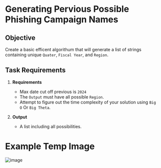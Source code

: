 # Generating Pervious Possible Phishing Campaign Names

## Objective
Create a basic efficent algorithum that will generate a list of strings containing unique `Quater`, `Fiscal Year`, and `Region`.

## Task Requirements

1. **Requirements**
   - Max date cut off previous is  `2024`
   - The `Output` must have all possible `Region`.
   - Attempt to figure out the time complexity of your solution using `Big O` Or `Big Theta`.

2. **Output**
   - A list including all possibilities.

# Example Temp Image

![image](https://github.com/PatrickAcheson/practical-tasks-for-intern/assets/90014630/feac8aef-c48a-4556-995b-b2485dcad899)
